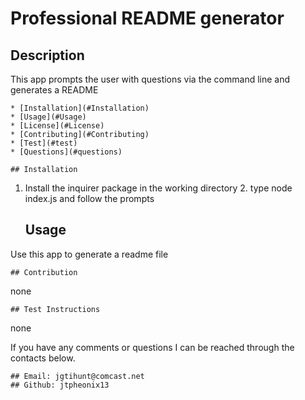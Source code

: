 # Professional README generator
    

    
## Description
    
 This app prompts the user with questions via the command line and generates a README

    * [Installation](#Installation) 
    * [Usage](#Usage)
    * [License](#License)
    * [Contributing](#Contributing)
    * [Test](#test)
    * [Questions](#questions)

    ## Installation
    
 1. Install the inquirer package in the working directory 2. type node index.js and follow the prompts
    

    ## Usage
    
 Use this app to generate a readme file

    

    ## Contribution
    
 none

    ## Test Instructions
    
 none

    
 If you have any comments or questions I can be reached through the contacts below.

    ## Email: jgtihunt@comcast.net
    ## Github: jtpheonix13


